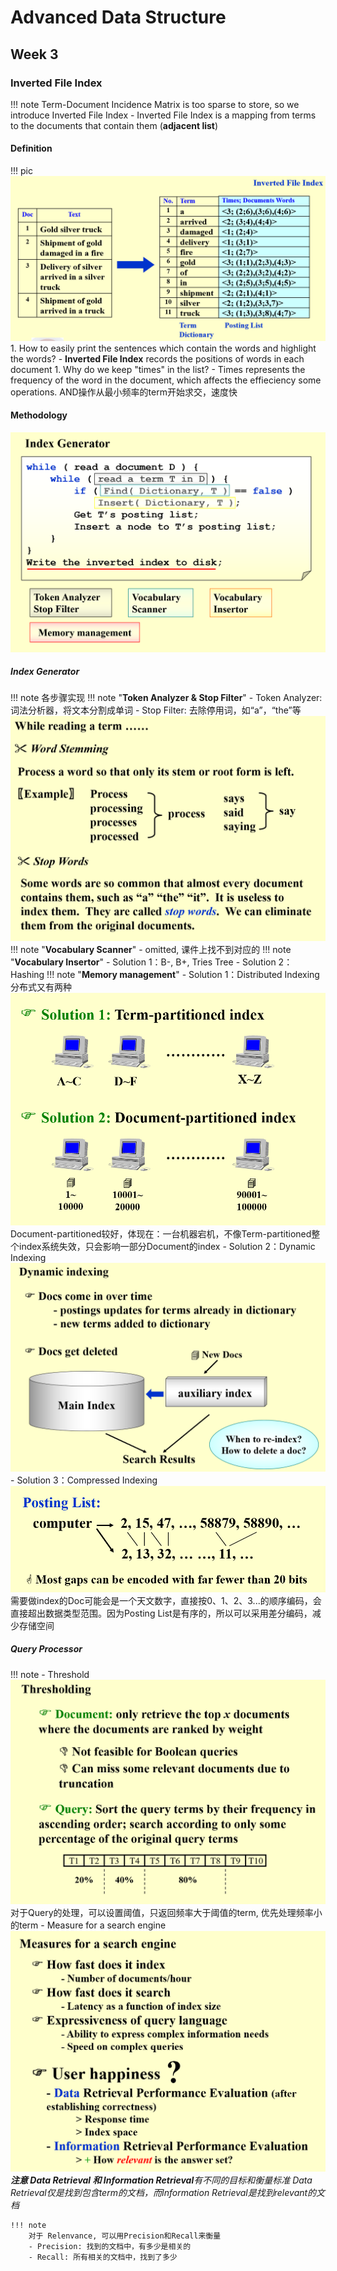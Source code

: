 # Advanced Data Structure
## Week 3
### Inverted File Index
!!! note 
    Term-Document Incidence Matrix is too sparse to store, so we introduce Inverted File Index
    - Inverted File Index is a mapping from terms to the documents that contain them (**adjacent list**)
#### Definition
!!! pic 
    ![alt text](image-14.png)  
    1. How to easily print the sentences which contain the words and highlight the words?
    - **Inverted File Index** records the positions of words in each document
    1. Why do we keep "times" in the list?
    - Times represents the frequency of the word in the document, which affects the effieciency some operations. AND操作从最小频率的term开始求交，速度快

#### Methodology
![alt text](image-15.png)
##### Index Generator
!!! note 各步骤实现
    !!! note "**Token Analyzer & Stop Filter**"
        - Token Analyzer: 词法分析器，将文本分割成单词
        - Stop Filter: 去除停用词，如“a”，“the”等
        ![alt text](image-16.png)
    !!! note "**Vocabulary Scanner**"
        - omitted, 课件上找不到对应的
    !!! note "**Vocabulary Insertor**"
        - Solution 1：B-, B+, Tries Tree
        - Solution 2：Hashing
    !!! note "**Memory management**"
        - Solution 1：Distributed Indexing
        分布式又有两种 
        ![alt text](image-17.png)
        Document-partitioned较好，体现在：一台机器宕机，不像Term-partitioned整个index系统失效，只会影响一部分Document的index
        - Solution 2：Dynamic Indexing
        ![alt text](image-18.png)
        - Solution 3：Compressed Indexing
        ![alt text](image-19.png)
        需要做index的Doc可能会是一个天文数字，直接按0、1、2、3...的顺序编码，会直接超出数据类型范围。因为Posting List是有序的，所以可以采用差分编码，减少存储空间
        
##### Query Processor
!!! note
    - Threshold
    ![alt text](image-20.png)
    对于Query的处理，可以设置阈值，只返回频率大于阈值的term, 优先处理频率小的term
    - Measure for a search engine
    ![alt text](image-21.png)
    ***注意 Data Retrieval 和 Information Retrieval**有不同的目标和衡量标准
    Data Retrieval仅是找到包含term的文档，而Information Retrieval是找到relevant的文档*

    !!! note 
        对于 Relenvance, 可以用Precision和Recall来衡量
        - Precision: 找到的文档中，有多少是相关的
        - Recall: 所有相关的文档中，找到了多少 




